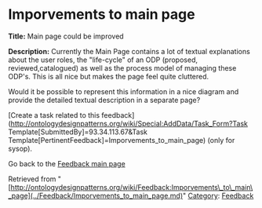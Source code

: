 #  Imporvements to main page


__Title:__ Main page could be improved


__Description:__ Currently the Main Page contains a lot of textual explanations about the user roles, the "life-cycle" of an ODP (proposed, reviewed,catalogued) as well as the process model of managing these ODP's. This is all nice but makes the page feel quite cluttered.


Would it be possible to represent this information in a nice diagram and provide the detailed textual description in a separate page? 


  




[Create a task related to this feedback](http://ontologydesignpatterns.org/wiki/Special:AddData/Task_Form?Task Template[SubmittedBy]=93.34.113.67&Task Template[PertinentFeedback]=Imporvements_to_main_page) (only for sysop).


  



Go back to the  [Feedback main page](../Feedback/Main.md "Feedback:Main")


  






Retrieved from "[http://ontologydesignpatterns.org/wiki/Feedback:Imporvements\_to\_main\_page](../Feedback/Imporvements_to_main_page.md)"
 [Category](http://ontologydesignpatterns.org/wiki/Special:Categories "Special:Categories"): [Feedback](../Category/Feedback.md "Category:Feedback")